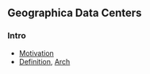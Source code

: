 ## Geographica Data Centers


### Intro
- [Motivation](./file/examples.md)
- [Definition](), [Arch]()








